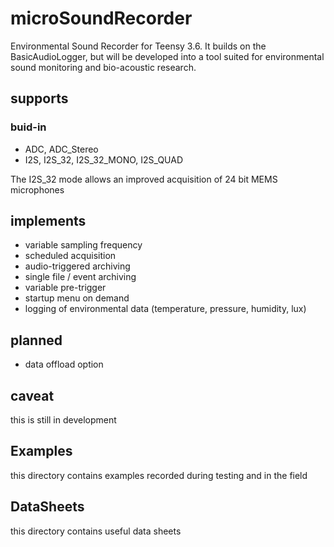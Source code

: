 


# microSoundRecorder
Environmental Sound Recorder for Teensy 3.6. It builds on the BasicAudioLogger, but will be developed into a tool suited for environmental sound monitoring and bio-acoustic research.


## supports 
### buid-in 
- ADC, ADC_Stereo
- I2S, I2S_32, I2S_32_MONO, I2S_QUAD 

The I2S_32 mode allows an improved acquisition of 24 bit MEMS microphones

## implements
- variable sampling frequency
- scheduled acquisition
- audio-triggered archiving
- single file / event archiving
- variable pre-trigger
- startup menu on demand
- logging of environmental data (temperature, pressure, humidity, lux)

## planned
- data offload option

## caveat
this is still in development

## Examples
this directory contains examples recorded during testing and in the field

## DataSheets
this directory contains useful data sheets

